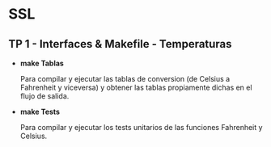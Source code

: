# SSL
## TP 1 - Interfaces & Makefile - Temperaturas

  * **make Tablas** 
  
    Para compilar y ejecutar las tablas de conversion (de Celsius a Fahrenheit y viceversa) y obtener las tablas propiamente dichas en el flujo de salida. 
  

  * **make Tests**

    Para compilar y ejecutar los tests unitarios de las funciones Fahrenheit y Celsius.